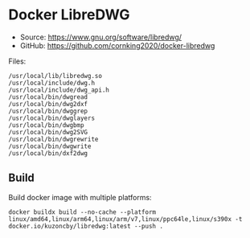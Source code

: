 # Docker LibreDWG

- Source: <https://www.gnu.org/software/libredwg/>
- GitHub: <https://github.com/cornking2020/docker-libredwg>

Files:

```text
/usr/local/lib/libredwg.so
/usr/local/include/dwg.h
/usr/local/include/dwg_api.h
/usr/local/bin/dwgread
/usr/local/bin/dwg2dxf
/usr/local/bin/dwggrep
/usr/local/bin/dwglayers
/usr/local/bin/dwgbmp
/usr/local/bin/dwg2SVG
/usr/local/bin/dwgrewrite
/usr/local/bin/dwgwrite
/usr/local/bin/dxf2dwg
```

## Build

Build docker image with multiple platforms:

```shell
docker buildx build --no-cache --platform linux/amd64,linux/arm64,linux/arm/v7,linux/ppc64le,linux/s390x -t docker.io/kuzoncby/libredwg:latest --push .

```
